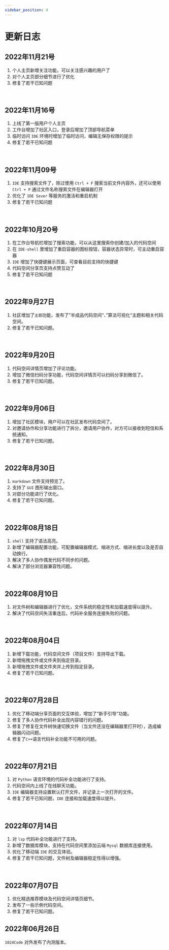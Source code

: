 ```yaml
---
sidebar_position: 4
---
```


# 更新日志

## 2022年11月21号

1. 个人主页新增关注功能，可以关注感兴趣的用户了
2. 对个人主页部分细节进行了优化
3. 修复了若干已知问题

<br />

## 2022年11月16号

1. 上线了第一版用户个人主页
2. 工作台增加了社区入口，登录后增加了顶部导航菜单
3. 临时访问 `IDE` 环境时增加了临时访问，编辑无保存权限的提示
4. 修复了若干已知问题

<br />

## 2022年11月09号

1. `IDE` 支持搜索文件了，除过使用 `Ctrl + F` 搜索当前文件内容外，还可以使用 `Ctrl + P` 通过文件名称搜索文件在编辑器打开
2. 优化了 `IDE Sever` 等服务的激活和重启机制
3. 修复了若干已知问题

<br />

## 2022年10月20号

1. 在工作台导航栏增加了搜索功能，可以从这里搜索你创建/加入的代码空间
2. 在 `IDE-shell` 里增加了重启容器的图标按钮，容器状态异常时，可主动重启容器
3. `IDE` 增加了快捷键展示页面，可查看目前支持的快捷键
4. 代码空间分享页支持点赞互动了
5. 修复了若干已知问题

<br />

## 2022年9月27日

1. 社区增加了`主题`功能，发布了”半成品代码空间“、”算法可视化“主题和相关代码空间。
2. 修复了若干已知问题。

<br />

## 2022年9月20日

1. 代码空间详情页增加了评论功能。
2. 增加了微信扫码分享功能，代码空间详情页可以扫码分享到微信了。
3. 修复了若干已知问题。

<br />

## 2022年9月06日

1. 增加了社区模块，用户可以在社区发布代码空间了。
2. 对邀请协作和分享功能进行了拆分，邀请用户协作，对方可以接收到短信和系统通知。
3. 修复了若干已知问题。

<br />

## 2022年8月30日

1. `markdown` 文件支持预览了。
2. 支持了 `GUI` 图形输出窗口。
3. 对部分功能进行了优化。
4. 修复了若干已知问题。

<br />

## 2022年08月18日 

1. `shell` 支持了语法高亮。
2. 新增了编辑器配置功能，可配置编辑器模式、缩进方式、缩进长度以及是否自动换行。
3. 解决了多人协作偶发代码不同步的问题。
4. 解决了部分浏览器兼容性问题。

<br />

## 2022年08月10日 

1. 对文件树和编辑器进行了优化，文件系统的稳定性和加载速度得以提升。
2. 解决了代码空间失活重连后，代码补全服务连接失败的问题。

<br />

## 2022年08月04日 

1. 新增下载功能，代码空间文件（项目文件）支持导出下载。
2. 新增拖拽文件或文件夹到指定目录。
3. 新增拖拽文件或文件夹并上传到指定目录。
4. 修复了若干已知问题。

<br />

## 2022年07月28日 

1. 优化了移动端分享页面的交互体验，增加了“新手引导”功能。
2. 修复了多人协作代码补全出现内容错行的问题。
3. 修复了修复在文件树快速切换文件（当文件还没在编辑器里打开时），造成编辑器闪动问题。
4. 修复了`C++`语言代码补全功能不可用的问题。

<br />

## 2022年07月21日 

1. 对 `Python` 语言环境的代码补全功能进行了支持。
2. 代码空间内上线了在线聊天功能。
3. `IDE` 编辑器支持设置默认打开文件，并记录上一次打开的文件。
4. 修复了若干已知问题，`IDE` 连接和加载速度得以提升。

<br />

## 2022年07月14日 

1. 对 `lsp` 代码补全功能进行了支持。
2. 新增了数据库模块，支持在代码空间里添加云端 `Mysql` 数据库连接使用。
3. 优化了移动端 `IDE` 的交互体验。
4. 修复了若干已知问题，文件树及编辑器稳定性得以增强。

<br />

## 2022年07月07日

1. 优化精选推荐模块及代码空间详情页细节。
2. 发布了一些示例代码空间。
3. 修复了若干已知问题。

## 2022年06月26日

`1024Code` 对外发布了内测版本。